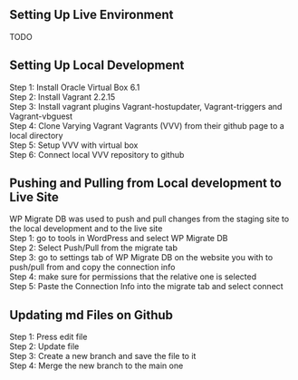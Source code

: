 ## Setting Up Live Environment
TODO 

## Setting Up Local Development
Step 1: Install Oracle Virtual Box 6.1  
Step 2: Install Vagrant 2.2.15  
Step 3: Install vagrant plugins Vagrant-hostupdater, Vagrant-triggers and Vagrant-vbguest  
Step 4: Clone Varying Vagrant Vagrants (VVV) from their github page to a local directory  
Step 5: Setup VVV with virtual box  
Step 6: Connect local VVV repository to github  

## Pushing and Pulling from Local development to Live Site  
WP Migrate DB was used to push and pull changes from the staging site to the local development and to the live site  
Step 1: go to tools in WordPress and select WP Migrate DB  
Step 2: Select Push/Pull from the migrate tab  
Step 3: go to settings tab of WP Migrate DB on the website you with to push/pull from and copy the connection info  
Step 4: make sure for permissions that the relative one is selected  
Step 5: Paste the Connection Info into the migrate tab and select connect

## Updating md Files on Github
Step 1: Press edit file  
Step 2: Update file  
Step 3: Create a new branch and save the file to it  
Step 4: Merge the new branch to the main one
